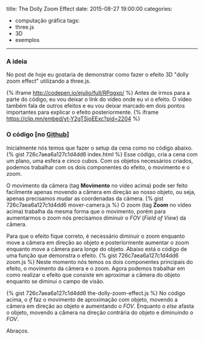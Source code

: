 title: The Dolly Zoom Effect
date: 2015-08-27 19:00:00
categories:
- computação gráfica
tags:
- three.js
- 3D
- exemplos
---
### A ideia 
No post de hoje eu gostaria de demonstrar como fazer o efeito 3D "dolly zoom effect" utilizando a three.js.
<!-- more -->
{% iframe http://codepen.io/ejulio/full/RPqgxp/ %}
Antes de irmos para a parte do código, eu vou deixar o link do vídeo onde eu vi o efeito. O vídeo também fala de outros efeitos e eu vou deixar marcado em dois pontos importantes para explicar o efeito posteriormente.
{% iframe https://clip.mn/embed/yt-Y2gTSjoEExc?pid=2204 %}
### O código [no [Github](https://github.com/ejulio/blog-posts/tree/master/the-dolly-zoom-effect "Código no github")]
Inicialmente nós temos que fazer o setup da cena como no código abaixo.
{% gist 726c7aea6a127c1d4dd6 index.html %}
Esse código, cria a cena com um plano, uma esfera e cinco cubos. Com os objetos necessários criados, podemos trabalhar com os dois componentes do efeito, o movimento e o zoom.

O movimento da câmera (tag **Movimento** no vídeo acima) pode ser feito facilmente apenas movendo a câmera em direção ao nosso objeto, ou seja, apenas precisamos mudar as coordenadas da câmera.
{% gist 726c7aea6a127c1d4dd6 mover-camera.js %}
O zoom (tag **Zoom** no vídeo acima) trabalha da mesma forma que o movimento, porém para aumentarmos o zoom nós precisamos diminuir o *FOV* (*Field of View*) da câmera.

Para que o efeito fique correto, é necessário diminuir o zoom enquanto move a câmera em direção ao objeto e posteriormente aumentar o zoom enquanto move a câmera para longe do objeto. Abaixo está o código de uma função que demonstra o efeito.
{% gist 726c7aea6a127c1d4dd6 zoom.js %}
Neste momento nós temos os dois componentes principais do efeito, o movimento da câmera e o zoom. Agora podemos trabalhar em como realizar o efeito que consiste em aproximar a câmera do objeto enquanto se diminui o campo de visão.

{% gist 726c7aea6a127c1d4dd6 the-dolly-zoom-effect.js %}
No código acima, o *if* faz o movimento de aproximação com objeto, movendo a câmera em direção ao objeto e aumentando o *FOV*. Enquanto o *else* afasta o objeto, movendo a câmera na direção contrária do objeto e diminuindo o *FOV*.

Abraços.